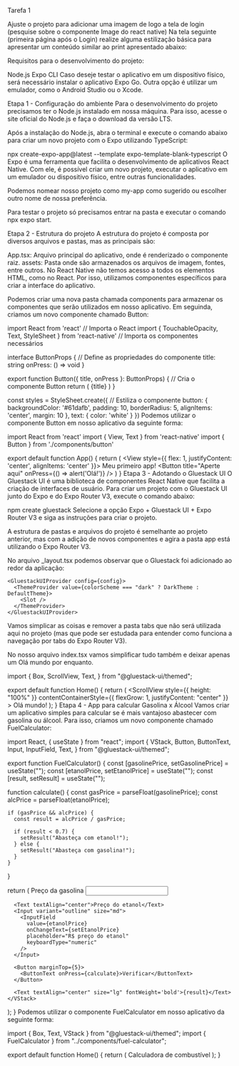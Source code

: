 Tarefa 1

Ajuste o projeto para adicionar uma imagem de logo a tela de login (pesquise sobre o componente Image do react native)
Na tela seguinte (primeira página após o Login) realize alguma estilização básica para apresentar um conteúdo similar ao print apresentado abaixo:

Requisitos para o desenvolvimento do projeto:

Node.js
Expo CLI
Caso deseje testar o aplicativo em um dispositivo físico, será necessário instalar o aplicativo Expo Go. Outra opção é utilizar um emulador, como o Android Studio ou o Xcode.

Etapa 1 - Configuração do ambiente
Para o desenvolvimento do projeto precisamos ter o Node.js instalado em nossa máquina. Para isso, acesse o site oficial do Node.js e faça o download da versão LTS.

Após a instalação do Node.js, abra o terminal e execute o comando abaixo para criar um novo projeto com o Expo utilizando TypeScript:

npx create-expo-app@latest --template expo-template-blank-typescript
O Expo é uma ferramenta que facilita o desenvolvimento de aplicativos React Native. Com ele, é possível criar um novo projeto, executar o aplicativo em um emulador ou dispositivo físico, entre outras funcionalidades.

Podemos nomear nosso projeto como my-app como sugerido ou escolher outro nome de nossa preferência.

Para testar o projeto só precisamos entrar na pasta e executar o comando npx expo start.

Etapa 2 - Estrutura do projeto
A estrutura do projeto é composta por diversos arquivos e pastas, mas as principais são:

App.tsx: Arquivo principal do aplicativo, onde é renderizado o componente raiz.
assets: Pasta onde são armazenados os arquivos de imagem, fontes, entre outros.
No React Native não temos acesso a todos os elementos HTML, como no React. Por isso, utilizamos componentes específicos para criar a interface do aplicativo.

Podemos criar uma nova pasta chamada components para armazenar os componentes que serão utilizados em nosso aplicativo. Em seguinda, criamos um novo componente chamado Button:

import React from 'react' // Importa o React
import { TouchableOpacity, Text, StyleSheet } from 'react-native' // Importa os componentes necessários

interface ButtonProps { // Define as propriedades do componente
  title: string
  onPress: () => void
}

export function Button({ title, onPress }: ButtonProps) { // Cria o componente Button
  return (
    <TouchableOpacity style={styles.button} onPress={onPress}>
      <Text style={styles.text}>{title}</Text>
    </TouchableOpacity>
  )
}

const styles = StyleSheet.create({ // Estiliza o componente
  button: {
    backgroundColor: '#61dafb',
    padding: 10,
    borderRadius: 5,
    alignItems: 'center',
    margin: 10
  },
  text: {
    color: 'white'
  }
})
Podemos utilizar o componente Button em nosso aplicativo da seguinte forma:

import React from 'react'
import { View, Text } from 'react-native'
import { Button } from './components/button'

export default function App() {
  return (
    <View style={{ flex: 1, justifyContent: 'center', alignItems: 'center' }}>
      <Text>Meu primeiro app!</Text>
      <Button title="Aperte aqui" onPress={() => alert('Olá!')} />
    </View>
  )
}
Etapa 3 - Adotando o Gluestack UI
O Gluestack UI é uma biblioteca de componentes React Native que facilita a criação de interfaces de usuário. Para criar um projeto com o Gluestack UI junto do Expo e do Expo Router V3, execute o comando abaixo:

npm create gluestack
Selecione a opção Expo + Gluestack UI + Expo Router V3 e siga as instruções para criar o projeto.

A estrutura de pastas e arquivos do projeto é semelhante ao projeto anterior, mas com a adição de novos componentes e agira a pasta app está utilizando o Expo Router V3.

No arquivo _layout.tsx podemos observar que o Gluestack foi adicionado ao redor da aplicação:

    <GluestackUIProvider config={config}>
      <ThemeProvider value={colorScheme === "dark" ? DarkTheme : DefaultTheme}>
        <Slot />
      </ThemeProvider>
    </GluestackUIProvider>
Vamos simplicar as coisas e remover a pasta tabs que não será utilizada aqui no projeto (mas que pode ser estudada para entender como funciona a navegação por tabs do Expo Router V3).

No nosso arquivo index.tsx vamos simplificar tudo também e deixar apenas um Olá mundo por enquanto.

import {
  Box,
  ScrollView,
  Text,
} from "@gluestack-ui/themed";

export default function Home() {
  return (
    <Box flex={1} alignItems="center" justifyContent="center">
      <ScrollView
        style={{ height: "100%" }}
        contentContainerStyle={{ flexGrow: 1, justifyContent: "center" }}
      >
        <Text>Olá mundo!</Text>
      </ScrollView>
    </Box>
  );
}
Etapa 4 - App para calcular Gasolina x Álcool
Vamos criar um aplicativo simples para calcular se é mais vantajoso abastecer com gasolina ou álcool. Para isso, criamos um novo componente chamado FuelCalculator:

import React, { useState } from "react";
import {
  VStack,
  Button,
  ButtonText,
  Input,
  InputField,
  Text,
} from "@gluestack-ui/themed";

export function FuelCalculator() {
  const [gasolinePrice, setGasolinePrice] = useState("");
  const [etanolPrice, setEtanolPrice] = useState("");
  const [result, setResult] = useState("");

  function calculate() {
    const gasPrice = parseFloat(gasolinePrice);
    const alcPrice = parseFloat(etanolPrice);

    if (gasPrice && alcPrice) {
      const result = alcPrice / gasPrice;

      if (result < 0.7) {
        setResult("Abasteça com etanol!");
      } else {
        setResult("Abasteça com gasolina!");
      }
    }
  }

  return (
    <VStack space="md" reversed={false}>
      <Text textAlign="center">Preço da gasolina</Text>
      <Input>
        <InputField
          value={gasolinePrice}
          onChangeText={setGasolinePrice}
          placeholder="R$ preço da gasolina"
          keyboardType="numeric"
        />
      </Input>

      <Text textAlign="center">Preço do etanol</Text>
      <Input variant="outline" size="md">
        <InputField
          value={etanolPrice}
          onChangeText={setEtanolPrice}
          placeholder="R$ preço do etanol"
          keyboardType="numeric"
        />
      </Input>

      <Button marginTop={5}>
        <ButtonText onPress={calculate}>Verificar</ButtonText>
      </Button>

      <Text textAlign="center" size="lg" fontWeight='bold'>{result}</Text>
    </VStack>
  );
}
Podemos utilizar o componente FuelCalculator em nosso aplicativo da seguinte forma:

import { Box, Text, VStack } from "@gluestack-ui/themed";
import { FuelCalculator } from "../components/fuel-calculator";

export default function Home() {
  return (
    <Box flex={1} alignItems="center" justifyContent="center">
      <VStack space="md" reversed={false}>
        <Text size="lg" fontWeight='bold'>Calculadora de combustível</Text>
        <FuelCalculator />
      </VStack>
    </Box>
  );
}


